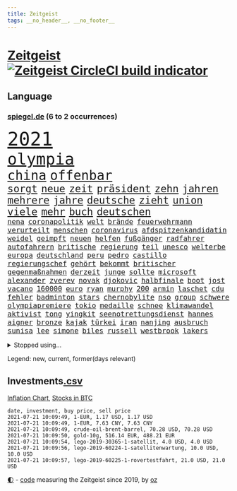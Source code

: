 ```yaml
---
title: Zeitgeist
tags: __no_header__, __no_footer__
---
```


# [Zeitgeist](https://oliz.io/zeitgeist/) [![Zeitgeist CircleCI build indicator](https://circleci.com/gh/ooz/zeitgeist.svg?style=shield)](https://circleci.com/gh/ooz/zeitgeist)

## Language

<h3><a href="https://www.spiegel.de" target="_blank">spiegel.de</a> (6 to 2 occurrences)</h3>
<p style="font-family:monospace">
<span style="font-size:32pt"><a href="news_links.html#2021" class="current">2021</a></span>
<br>
<span style="font-size:27pt"><a href="news_links.html#olympia" class="current">olympia</a></span>
<br>
<span style="font-size:22pt"><a href="news_links.html#china" class="current">china</a></span>
<span style="font-size:22pt"><a href="news_links.html#offenbar" class="current">offenbar</a></span>
<br>
<span style="font-size:17pt"><a href="news_links.html#sorgt" class="current">sorgt</a></span>
<span style="font-size:17pt"><a href="news_links.html#neue" class="current">neue</a></span>
<span style="font-size:17pt"><a href="news_links.html#zeit" class="current">zeit</a></span>
<span style="font-size:17pt"><a href="news_links.html#präsident" class="current">präsident</a></span>
<span style="font-size:17pt"><a href="news_links.html#zehn" class="current">zehn</a></span>
<span style="font-size:17pt"><a href="news_links.html#jahren" class="current">jahren</a></span>
<span style="font-size:17pt"><a href="news_links.html#mehrere" class="current">mehrere</a></span>
<span style="font-size:17pt"><a href="news_links.html#jahre" class="current">jahre</a></span>
<span style="font-size:17pt"><a href="news_links.html#deutsche" class="current">deutsche</a></span>
<span style="font-size:17pt"><a href="news_links.html#zieht" class="current">zieht</a></span>
<span style="font-size:17pt"><a href="news_links.html#union" class="current">union</a></span>
<span style="font-size:17pt"><a href="news_links.html#viele" class="current">viele</a></span>
<span style="font-size:17pt"><a href="news_links.html#mehr" class="current">mehr</a></span>
<span style="font-size:17pt"><a href="news_links.html#buch" class="current">buch</a></span>
<span style="font-size:17pt"><a href="news_links.html#deutschen" class="current">deutschen</a></span>
<br>
<span style="font-size:12pt"><a href="news_links.html#nena" class="new">nena</a></span>
<span style="font-size:12pt"><a href="news_links.html#coronapolitik" class="current">coronapolitik</a></span>
<span style="font-size:12pt"><a href="news_links.html#welt" class="current">welt</a></span>
<span style="font-size:12pt"><a href="news_links.html#brände" class="current">brände</a></span>
<span style="font-size:12pt"><a href="news_links.html#feuerwehrmann" class="current">feuerwehrmann</a></span>
<span style="font-size:12pt"><a href="news_links.html#verurteilt" class="current">verurteilt</a></span>
<span style="font-size:12pt"><a href="news_links.html#menschen" class="current">menschen</a></span>
<span style="font-size:12pt"><a href="news_links.html#coronavirus" class="current">coronavirus</a></span>
<span style="font-size:12pt"><a href="news_links.html#afdspitzenkandidatin" class="new">afdspitzenkandidatin</a></span>
<span style="font-size:12pt"><a href="news_links.html#weidel" class="current">weidel</a></span>
<span style="font-size:12pt"><a href="news_links.html#geimpft" class="current">geimpft</a></span>
<span style="font-size:12pt"><a href="news_links.html#neuen" class="current">neuen</a></span>
<span style="font-size:12pt"><a href="news_links.html#helfen" class="current">helfen</a></span>
<span style="font-size:12pt"><a href="news_links.html#fußgänger" class="new">fußgänger</a></span>
<span style="font-size:12pt"><a href="news_links.html#radfahrer" class="current">radfahrer</a></span>
<span style="font-size:12pt"><a href="news_links.html#autofahrern" class="current">autofahrern</a></span>
<span style="font-size:12pt"><a href="news_links.html#britische" class="current">britische</a></span>
<span style="font-size:12pt"><a href="news_links.html#regierung" class="current">regierung</a></span>
<span style="font-size:12pt"><a href="news_links.html#teil" class="current">teil</a></span>
<span style="font-size:12pt"><a href="news_links.html#unesco" class="current">unesco</a></span>
<span style="font-size:12pt"><a href="news_links.html#welterbe" class="current">welterbe</a></span>
<span style="font-size:12pt"><a href="news_links.html#europa" class="current">europa</a></span>
<span style="font-size:12pt"><a href="news_links.html#deutschland" class="current">deutschland</a></span>
<span style="font-size:12pt"><a href="news_links.html#peru" class="current">peru</a></span>
<span style="font-size:12pt"><a href="news_links.html#pedro" class="current">pedro</a></span>
<span style="font-size:12pt"><a href="news_links.html#castillo" class="current">castillo</a></span>
<span style="font-size:12pt"><a href="news_links.html#regierungschef" class="current">regierungschef</a></span>
<span style="font-size:12pt"><a href="news_links.html#gehört" class="current">gehört</a></span>
<span style="font-size:12pt"><a href="news_links.html#bekommt" class="current">bekommt</a></span>
<span style="font-size:12pt"><a href="news_links.html#britischer" class="current">britischer</a></span>
<span style="font-size:12pt"><a href="news_links.html#gegenmaßnahmen" class="current">gegenmaßnahmen</a></span>
<span style="font-size:12pt"><a href="news_links.html#derzeit" class="current">derzeit</a></span>
<span style="font-size:12pt"><a href="news_links.html#junge" class="current">junge</a></span>
<span style="font-size:12pt"><a href="news_links.html#sollte" class="current">sollte</a></span>
<span style="font-size:12pt"><a href="news_links.html#microsoft" class="current">microsoft</a></span>
<span style="font-size:12pt"><a href="news_links.html#alexander" class="current">alexander</a></span>
<span style="font-size:12pt"><a href="news_links.html#zverev" class="current">zverev</a></span>
<span style="font-size:12pt"><a href="news_links.html#novak" class="current">novak</a></span>
<span style="font-size:12pt"><a href="news_links.html#djokovic" class="current">djokovic</a></span>
<span style="font-size:12pt"><a href="news_links.html#halbfinale" class="current">halbfinale</a></span>
<span style="font-size:12pt"><a href="news_links.html#boot" class="current">boot</a></span>
<span style="font-size:12pt"><a href="news_links.html#jost" class="new">jost</a></span>
<span style="font-size:12pt"><a href="news_links.html#vacano" class="new">vacano</a></span>
<span style="font-size:12pt"><a href="news_links.html#160000" class="current">160000</a></span>
<span style="font-size:12pt"><a href="news_links.html#euro" class="current">euro</a></span>
<span style="font-size:12pt"><a href="news_links.html#ryan" class="current">ryan</a></span>
<span style="font-size:12pt"><a href="news_links.html#murphy" class="new">murphy</a></span>
<span style="font-size:12pt"><a href="news_links.html#200" class="current">200</a></span>
<span style="font-size:12pt"><a href="news_links.html#armin" class="current">armin</a></span>
<span style="font-size:12pt"><a href="news_links.html#laschet" class="current">laschet</a></span>
<span style="font-size:12pt"><a href="news_links.html#cdu" class="current">cdu</a></span>
<span style="font-size:12pt"><a href="news_links.html#fehler" class="current">fehler</a></span>
<span style="font-size:12pt"><a href="news_links.html#badminton" class="new">badminton</a></span>
<span style="font-size:12pt"><a href="news_links.html#stars" class="current">stars</a></span>
<span style="font-size:12pt"><a href="news_links.html#chernobylite" class="new">chernobylite</a></span>
<span style="font-size:12pt"><a href="news_links.html#nso" class="current">nso</a></span>
<span style="font-size:12pt"><a href="news_links.html#group" class="new">group</a></span>
<span style="font-size:12pt"><a href="news_links.html#schwere" class="current">schwere</a></span>
<span style="font-size:12pt"><a href="news_links.html#olympiapremiere" class="current">olympiapremiere</a></span>
<span style="font-size:12pt"><a href="news_links.html#tokio" class="current">tokio</a></span>
<span style="font-size:12pt"><a href="news_links.html#medaille" class="current">medaille</a></span>
<span style="font-size:12pt"><a href="news_links.html#schnee" class="current">schnee</a></span>
<span style="font-size:12pt"><a href="news_links.html#klimawandel" class="current">klimawandel</a></span>
<span style="font-size:12pt"><a href="news_links.html#aktivist" class="current">aktivist</a></span>
<span style="font-size:12pt"><a href="news_links.html#tong" class="new">tong</a></span>
<span style="font-size:12pt"><a href="news_links.html#yingkit" class="new">yingkit</a></span>
<span style="font-size:12pt"><a href="news_links.html#seenotrettungsdienst" class="new">seenotrettungsdienst</a></span>
<span style="font-size:12pt"><a href="news_links.html#hannes" class="new">hannes</a></span>
<span style="font-size:12pt"><a href="news_links.html#aigner" class="new">aigner</a></span>
<span style="font-size:12pt"><a href="news_links.html#bronze" class="current">bronze</a></span>
<span style="font-size:12pt"><a href="news_links.html#kajak" class="new">kajak</a></span>
<span style="font-size:12pt"><a href="news_links.html#türkei" class="current">türkei</a></span>
<span style="font-size:12pt"><a href="news_links.html#iran" class="current">iran</a></span>
<span style="font-size:12pt"><a href="news_links.html#nanjing" class="new">nanjing</a></span>
<span style="font-size:12pt"><a href="news_links.html#ausbruch" class="current">ausbruch</a></span>
<span style="font-size:12pt"><a href="news_links.html#sunisa" class="new">sunisa</a></span>
<span style="font-size:12pt"><a href="news_links.html#lee" class="current">lee</a></span>
<span style="font-size:12pt"><a href="news_links.html#simone" class="current">simone</a></span>
<span style="font-size:12pt"><a href="news_links.html#biles" class="current">biles</a></span>
<span style="font-size:12pt"><a href="news_links.html#russell" class="current">russell</a></span>
<span style="font-size:12pt"><a href="news_links.html#westbrook" class="current">westbrook</a></span>
<span style="font-size:12pt"><a href="news_links.html#lakers" class="current">lakers</a></span>
</p>
<details>
<summary>Stopped using...</summary>
<p class="former" style="font-size:12pt">
bereich(281) cristiano(281) flugzeuge(281) gelungen(281) getan(281) luis(281) missachtet(281) supermarkt(281) begeistern(280) dfbteam(280) dinge(280) strafmaßnahmen(280) unentschieden(280) angriffen(279) einstieg(279) fallzahlen(279) feierte(279) flaschen(279) leon(279) niveau(279) profi(279) rechnungshof(279) russisches(279) strand(279) wechseln(279) wirklichkeit(279) wünschen(279) coronalage(278) entwarnung(278) herkunft(278) irgendwann(278) joachim(278) material(278) räumen(278) schutzmasken(278) st(278) tourismus(278) traurigen(278) versteht(278) zahlreichen(278) diskutieren(277) erholt(277) hubschrauber(277) jemand(277) komplizen(277) löst(277) qualität(277) saß(277) versuch(277) weise(277) weisen(277) breit(276) bremen(276) carl(276) durchaus(276) euphorie(276) kompromiss(276) meldete(276) modernen(276) oppositionellen(276) problematisch(276) sinken(276) stockholm(276) usaußenminister(276) verklagt(276) verkündet(276) zuhause(276) 7(275) auskommen(275) bundesweit(275) erleben(275) erntet(275) eugipfel(275) flüchtlingscamp(275) geistliche(275) großeinsatz(275) haftstrafe(275) homosexualität(275) jagd(275) lobt(275) mangelt(275) manipuliert(275) menschheit(275) mittelfeldspieler(275) muslime(275) nutzung(275) osteuropa(275) otto(275) uswirtschaft(275) berichte(274) beweisen(274) extremismus(274) gefüllt(274) geschlagen(274) goretzka(274) institut(274) islamistischen(274) kollaps(274) mars(274) militärs(274) personal(274) schlag(274) solle(274) stuttgarter(274) thailand(274) verstöße(274) vorstand(274) 78(273) alternativen(273) andrea(273) anpfiff(273) aufgefordert(273) außenpolitik(273) beschuss(273) bildung(273) gelernt(273) geworben(273) ifoindex(273) kieler(273) korrigiert(273) leisten(273) lob(273) lockt(273) lübcke(273) menschenrechte(273) neunzigerjahren(273) rekordmeister(273) saskia(273) streng(273) tieren(273) verschieben(273) vorhaben(273) vorzeitige(273) walter(273) zivilisten(273) anlagen(272) antarktis(272) bezahlt(272) damaligen(272) dosen(272) dritter(272) entlastet(272) fridays(272) future(272) gestoßen(272) grundschüler(272) höheren(272) katze(272) kämpfer(272) mediziner(272) mitgliedstaaten(272) rechtsextremismus(272) shutdown(272) siemens(272) spott(272) stefanie(272) trennt(272) unternehmens(272) verbreitet(272) ökonom(272) abwehr(271) australischer(271) fuß(271) fußballprofi(271) gedenken(271) gehe(271) griffen(271) halt(271) koch(271) lüge(271) manuel(271) militärischen(271) mitarbeitern(271) miteinander(271) nachfolgerin(271) party(271) planeten(271) regensburg(271) schwangere(271) spanier(271) vermögen(271) zucker(271) 2024(270) autohersteller(270) babys(270) berufen(270) blockieren(270) brown(270) desaster(270) fleisch(270) ließen(270) lügen(270) mannschaften(270) polizeieinsatz(270) rechtsextremisten(270) schwanger(270) trieb(270) zuversicht(270) auseinandersetzungen(269) gewässern(269) höchst(269) interesse(269) investitionen(269) klären(269) krank(269) kurve(269) medikament(269) senkt(269) souverän(269) spanischen(269) stoppt(269) ausgeliefert(268) ausstattung(268) clinton(268) dokumente(268) elke(268) finanziell(268) freunden(268) gesteht(268) gesunde(268) linken(268) richtet(268) spannenden(268) teilnehmer(268) wand(268) behandeln(267) bestraft(267) deal(267) dicht(267) drastischen(267) einrichtungen(267) nationale(267) schicken(267) sensation(267) stellten(267) studenten(267) trennung(267) warnten(267) zwillinge(267) abgeriegelt(266) ausweitung(266) bremst(266) geschlecht(266) grundlage(266) infektion(266) irans(266) kochen(266) meinungsfreiheit(266) treiber(266) update(266) verdächtigt(266) verfügung(266) 81(265) audi(265) freundschaft(265) jemen(265) razzien(265) stau(265) streamingdienst(265) weitergegeben(265) zielgeraden(265) absetzung(264) coronaerkrankung(264) eigener(264) fit(264) linkspartei(264) sprengsatz(264) wären(264) sportlich(263) verschleppt(263) wahlrechtsreform(263) zusammenhalt(263) 13jähriger(262) anzeichen(262) ecken(262) hielten(262) leiche(262) potsdam(262) zentralen(262) 11000(261) eukommissionschefin(261) funktionäre(261) jahrelangen(261) magnus(261) probe(261) separatisten(261) unerträglich(261) bat(260) berufungsgericht(260) fahndet(260) frische(260) robin(260) stiegen(260) unterschied(260) vergleiche(260) verstoßen(260) womit(260) wunder(260) beinahe(259) coronabedingt(259) hinweg(259) matthias(259) pflanzen(259) abgewiesen(258) aktivistin(258) bushido(258) loswerden(258) strenge(258) bewegte(257) entspannung(257) erfunden(257) gittern(257) schwerverletzte(257) christdemokraten(256) eilantrag(256) entbehrungen(256) erwachsenen(256) mancher(256) paschinjan(256) angelegt(255) engpässe(255) enttäuschung(255) fehlten(255) gedanken(255) general(255) mangel(255) abouchaker(254) arafat(254) coronazeit(254) frauenquote(254) mecklenburgvorpommern(254) norwegens(254) brutaler(253) spiegelumfrage(253) beziehen(252) falscher(252) giuliani(252) iss(252) lasst(252) möchten(252) mülheim(252) platzverweis(252) provokation(252) schonen(252) sozialdemokraten(252) taucht(252) verkehrschaos(252) analysiert(251) müsste(251) raab(251) spaltet(251) sperrte(251) zählte(251) katja(250) minus(250) männlichen(250) pkw(250) 46(249) meines(249) bürgerinnen(248) erschießt(248) hausarrest(248) joggen(248) kandidieren(248) kassel(248) philosoph(248) steigern(248) text(248) warfen(248) abu(247) dhabi(247) justin(247) konferenz(247) samt(247) singapur(247) mitarbeiterin(246) pest(246) pushbacks(246) regierungserklärung(246) würzburger(246) ausgeweitet(245) bewusst(245) bundeswehrsoldaten(245) favorit(245) schülerin(245) sprachen(245) verblüffend(245) vergangen(245) verkürzt(245) cover(244) fußballwm(244) öffnung(244) herausgefunden(243) kylian(243) ungeklärt(243) angezeigt(242) fortsetzung(242) schokolade(242) erwarteten(241) folter(241) kanaren(241) landeschef(241) minderjährigen(241) sobald(241) telegram(240) akten(239) schlimme(239) 2009(238) gutachter(238) beschaffung(237) doping(237) dringt(237) iranischen(237) sturms(237) georg(236) halbiert(236) unionspolitiker(236) freispruch(235) schade(235) schmerz(235) south(235) 40jährige(234) apples(234) gegentor(234) jill(234) slowakei(234) unterhaltung(234) schritten(233) vermeidet(233) 41jähriger(232) anfühlt(232) erforscht(232) königshaus(232) ladung(232) sogenannten(232) stürmte(232) georgia(231) totschlags(231) vorgenommen(231) erhöhung(230) flügel(230) impfstoffs(230) rassismusvorwürfe(230) weine(230) virusmutation(229) knacken(228) plattform(228) desto(227) farben(227) offenem(227) hongkongs(226) kameraden(226) zentimeter(226) divers(225) krefeld(225) vorletzten(225) wieso(225) christina(224) coronajahr(224) engen(224) erheblichen(223) gesellschaftlichen(223) unverzichtbar(223) grüße(222) normalerweise(222) rechtskräftig(221) atomabkommen(220) nationalsozialismus(220) lieferengpässe(219) as(218) muslimischen(218) gezwungen(216) herzinfarkt(216) vermisster(216) atomdeal(215) flog(215) bist(214) ertrank(214) antony(213) blinken(213) mietendeckel(213) mobilität(213) prüfer(213) coronafolgen(212) lärm(212) gabriele(211) härteren(211) 32jährigen(210) bertelsmann(210) bundesagentur(210) cdu/csu(210) tolle(210) fabian(209) norwegischer(209) boomt(208) regimes(208) uskongress(207) entzug(206) warme(206) bizarre(205) ärgern(204) mail(201) abgewickelt(200) beschafft(200) showdown(200) zweieinhalb(200) mahnte(199) kilo(198) monatelanger(197) stopp(197) everest(196) ruhrgebiet(196) londons(195) spannung(195) your(195) abhilfe(193) exuspräsident(193) überforderte(193) 150000(192) bewusstsein(192) priorisierung(192) ehrt(191) lissabon(191) quält(190) bundesgesundheitsministerium(188) marie(188) ffp2masken(187) grassiert(187) klimaklage(187) ereignet(186) großvater(186) spritze(186) ach(185) einreisebeschränkungen(185) harmlos(184) virtuelle(184) verhilft(183) impfstofflieferungen(182) urlaubsinsel(182) friends(181) polizeiruf(178) überrollt(178) impft(176) berüchtigte(175) außergewöhnlich(174) scheiden(173) 72jähriger(172) neunte(172) polizeibeamte(171) genehmigte(170) gäbe(170) schuf(168) strafgerichtshof(168) kriegsschiffe(167) computerchips(166) ingolstadt(166) geheimen(164) generalstaatsanwaltschaft(164) diagnose(163) klimaschädlich(162) singen(162) bestens(161) distanzunterricht(161) backup(160) langzeitherrscher(160) zulauf(160) nationalpark(156) impfreihenfolge(154) gelöschte(153) nüßlein(153) affront(152) breite(152) ehrgeizige(152) unterschriften(152) verringern(152) bekannter(151) total(151) einstufen(150) falschaussagen(150) härtesten(150) produzent(149) reparatur(149) student(149) passagier(148) belästigt(147) el(147) hilton(147) sympathien(147) archäologie(146) exfußballprofi(145) mist(145) entzogen(144) herstellers(144) filmemacherin(143) frühwarnsystem(142) capital(141) rückgang(141) einfamilienhäuser(140) ruhr(140) sicherheitskräften(140) sommerurlaub(138) 53jähriger(137) exportieren(137) streich(136) stärkste(136) grundsätzliche(135) neuss(135) plagen(135) stiefvater(135) unverletzt(135) wetters(135) turbulenzen(134) bahnverkehr(133) kaltfront(133) montagmorgen(133) staatsfernsehen(133) hancock(132) follower(131) gereicht(131) recherche(131) ungeahnte(131) worüber(130) argentiniens(129) stefanos(129) tsitsipas(129) westberlin(128) begleitete(126) beschwert(126) konfliktberaterin(126) marsmission(126) objekte(126) wawrzinek(126) zeichner(126) eiskalt(125) freigabe(125) gestörten(125) hochschule(125) knorrbremse(125) ministern(125) rohstoffen(125) hoffentlich(124) musikers(123) nachsehen(123) typ(123) bürgerrechtler(122) münchener(122) portugals(122) tagebuch(122) belohnung(121) gesteckt(121) grundstein(121) übung(121) nachrichtendienste(120) startelf(120) verantwortliche(120) bekräftigte(119) beeindruckt(118) feste(118) kinderbuch(118) 1100(117) igor(117) obhut(117) russe(117) südwesten(117) jude(116) nikol(116) drohschreiben(115) pandemiewelle(115) freizugeben(114) kopenhagen(114) michigan(114) angefahren(113) kürzeren(113) seinerseits(112) ausfuhr(111) interessante(111) kulturkampf(111) cdumann(110) erkenntnis(110) erklärungsnot(110) redaktion(110) stabilisiert(110) distanzierten(109) elbe(109) erledigt(109) press(109) gdl(108) homosexueller(108) lokführergewerkschaft(108) pekings(108) zelle(107) lanka(106) sri(106) eröffnete(105) teslawerk(105) untermauert(105) essener(104) starregisseur(104) unverantwortlich(104) landesarbeitsgericht(103) schafften(103) 59(102) impftempo(102) methan(102) topfavorit(102) krim(101) l(101) schenkt(101) erhob(100) aussprache(98) grundlegende(98) solidarisiert(98) wohnhauses(98) fortschritten(97) niedrige(97) rennstall(97) teilzeit(97) eigentore(96) malt(96) pdf(96) sophia(96) belegschaft(95) stadtrat(95) usamerikanische(95) kürzester(94) angeschlagen(93) anschließende(93) erspart(93) konsumiert(93) bemühen(91) bevorzugen(91) emspiel(91) geprallt(91) spürt(91) uskollegen(91) beleuchtung(90) gelitten(90) greenpeace(90) rekordtief(90) wunde(90) überdenken(90) bahnhöfe(89) eier(89) fonds(89) korunde(89) legehennen(89) nachkriegszeit(89) nachschub(89) schädel(89) selbstmordattentäter(89) suezkanal(89) tvexperten(89) beschweren(88) ergründen(88) genozid(88) vorrunde(88) ausbrüche(87) havertz(87) kai(87) neuerdings(87) wiesenmüller(87) tierpark(86) kugeln(85) signalisierte(85) sozialwohnungen(85) suezkanalbehörde(85) torschütze(85) nordafrika(84) pyrotechnik(84) tafel(84) verbringt(84) weltrangliste(84) campen(83) bosporus(82) durchführen(82) gesundheitsexperte(82) hauch(82) nett(82) spiegellesern(82) umweltkatastrophe(82) 250(81) klimaneutralität(81) kuriere(81) labourpartei(81) wimbledonsieg(81) aufmerksamen(80) feldpost(80) petry(80) unternehmenssteuern(80) verwirrt(80) zeitnahe(80) anzumerken(79) interessen(79) solide(79) zwischenfall(79) 45000(78) geldhahn(78) homophobie(77) mbappé(77) verteilen(77) weltgrößten(77) wähnte(77) außerirdische(76) besitzern(76) dörfern(76) fußballstar(76) zentralafrikanischen(76) aliens(75) benzema(74) dialog(74) hochschwangere(74) komme(74) bezweifeln(73) uneins(73) dieselmotor(72) mumie(72) ostdeutschland(72) eiltempo(71) gründerinnen(71) kompromittierende(71) spielern(71) vereine(71) übereilt(71) krisenland(70) run(70) üppige(70) dei(69) opus(69) ultrakonservativen(69) auflaufen(68) gesprächsbereitschaft(68) jugendämter(68) reederei(68) riechen(68) systematische(68) vergewaltiger(68) windsors(68) abgezogen(67) einfrieren(67) messerangriff(67) nabu(67) ohio(67) wedding(67) wissenschaftlerinnen(67) zerschlug(67) eingebracht(66) impfpriorisierung(66) klagte(66) lai(66) sanktionsliste(66) usforscher(66) bouffier(65) examen(65) lässig(65) netze(65) straftatbestand(65) unterhauses(65) zugänglich(65) abwarten(64) drohbriefe(64) jubel(64) muslim(64) petition(63) sozialisten(63) almuth(62) championsleaguesieger(62) erzürnt(62) konzentration(62) lizenzen(62) neubau(62) schult(62) stritten(62) betriebssystems(61) praktiken(61) square(61) teller(61) arenen(60) elton(60) hineingezogen(60) normales(60) prix(60) sarkastischen(60) vorbehalt(60) betritt(59) erstem(59) forschungsprojekt(59) heimkehr(59) inhaber(59) klimaschutzgesetz(59) konzernen(59) westdeutschen(59) ziert(59) 32jähriger(58) drosseln(58) entweder(58) rudy(58) wmdritte(58) bezahlte(57) hinzuweisen(57) rebellen(57) tiraden(57) bestritt(56) 28jährige(55) allgemeinmediziner(55) ferne(55) führungskräfte(55) giulianis(55) krebserkrankung(55) weltklimarat(55) bafög(54) benötigten(54) obersten(54) badeunfall(53) verfeindeten(53) elmar(52) hochhauses(52) impftermine(52) präsidentengattin(52) rekordzeit(52) umgekommen(52) zurückgerufen(52) chinese(51) europapolitiker(51) nähern(51) pipelines(51) 83(50) beispiellose(50) küstenstadt(50) propagiert(50) sorglosigkeit(50) unglücke(50) aogo(49) lehmann(49) linien(49) sensible(49) staatlicher(49) vogue(49) vorreiter(49) geknackt(48) romane(48) rückschläge(48) ausgezählt(47) ehrgeizigen(47) ertrag(47) klassement(47) nepal(47) gravierenden(46) kaufte(46) ransomware(46) vertrieben(46) einschnitte(45) europameisterschaft(45) luftangriff(45) nervig(45) ewan(44) hillary(44) klimaschutzbewegung(44) kostenexplosion(44) ortsbesuch(44) versperrt(44) amy(43) billy(43) blatts(43) historikerin(43) picassobild(43) überzahl(43) emteilnahme(42) flaggen(42) fünfstündigen(42) geraden(42) windeln(42) coaches(41) festnehmen(41) leichtsinn(41) namibia(41) tatverdächtiger(41) eigner(40) einsätze(40) hardliner(40) hygienekonzept(40) israelisches(40) jena(40) popikone(40) übergriffs(40) elektroschrott(39) herzog(39) lokführer(39) misstrauen(39) testzentren(39) unglaublich(39) biergarten(38) verursachen(38) fahne(37) parlamentswahlen(37) revolutionieren(37) suppe(37) verbrennerverbot(37) westjordanland(37) bezahlten(36) erreichten(36) karim(36) tornados(36) videoaufnahmen(36) zentralafrika(36) enrique(35) erzielen(35) genf(35) heimgrandprix(35) nachmelden(35) republik21podcast(35) massensturz(34) solar(34) tanken(34) atomprogramm(33) beschäftigung(33) dänischenhagen(33) geflüchteter(33) mangelhafter(33) naturschützer(33) schießereien(33) treffern(33) wiederbelebt(33) afdchefs(32) fußballgeschichte(32) hms(32) sapega(32) zeugnisse(32) zikaden(32) özdemir(32) betraf(31) dalian(31) flugzeugträger(31) geschichtsbüchern(31) hamasflagge(31) palästinensischen(31) tausender(31) bekämpften(30) nebenjobs(30) protassewitsch(30) supreme(30) ufos(30) verunreinigt(30) alaba(29) chelseaprofi(29) duque(29) iván(29) kolumbien(29) terrorverdächtiger(29) verwandeln(29) angler(28) entgangen(28) fangen(28) rufmord(28) tormaschine(28) viermal(28) weitergeleitet(28) überschallflieger(28) fehle(27) juraprüfung(27) marktposition(27) nordostseekanal(27) wettbewerbshüter(27) zusammenarbeiten(27) analysieren(26) bergsteigerin(26) oecd(26) pearl(26) rohstoffe(26) spürbarer(26) tsang(26) ureinwohner(26) wahlrechtsänderung(26) xpress(26) kvitová(25) streiken(25) trudeau(25) usserie(25) dauerhaften(24) geregelt(24) internetseite(24) populismus(24) realitätsverweigerung(24) seither(24) sofja(24) späteren(24) wurm(24) 215(23) annamaria(23) beziffern(23) felder(23) ferchichi(23) gosens(23) kultusminister(23) lebe(23) schusswaffe(23) schwäche(23) kriegsschiff(22) kurioses(22) remote(22) bauwirtschaft(21) buchhandels(21) einstiger(21) entschärfen(21) exgeneral(21) lokal(21) martina(21) schärfe(21) sinovac(21) soweit(21) vorprodukten(21) wetterte(21) wmführenden(21) asylanträge(20) leichtverletzte(20) linkenabgeordneten(20) motivierte(20) mühsam(20) rhein(20) ussanktionen(20) abflauen(19) abstände(19) aggressiver(19) altkunden(19) azubi(19) brent(19) ferngesteuert(19) gefangener(19) mach(19) maschinenpistole(19) nordseesorte(19) plagte(19) anhalter(18) britischem(18) bundespolitiker(18) familienplanung(18) gepflegt(18) hilfskräfte(18) höherer(18) lupe(18) alliierten(17) bauern(17) bewirkt(17) flugpassagiere(17) großstädter(17) hauptfigur(17) kleidung(17) sterbende(17) verdienten(17) flüchtet(16) katalanischen(16) lieb(16) publikumsliebling(16) anführer(15) badeunfälle(15) busquets(15) hessische(15) unmittelbare(15) ertrinkt(14) geschichtepodcast(14) jamaika(14) mary(14) miserables(14) salvadors(14) sek(14) ahnden(13) beuth(13) chatgruppen(13) leopoldina(13) rechtsstaatlichkeit(13) reiseverbot(13) untätigkeitsverfahren(13) atalay(12) bolt(12) börsenwert(12) emstimmung(12) halbfinals(12) optionen(12) pinar(12) pogba(12) rechtlichen(12) ressentiments(12) sergej(12) schublade(11)
</p>
</details>
<p>Legend: <span class="new">new</span>, <span class="current">current</span>, <span class="former">former(days relevant)</span></p>

## Investments[.csv](investments.csv)

[Inflation Chart](https://inflationchart.com),
[Stocks in BTC](https://stonksinbtc.xyz/)

```
date, investment, buy price, sell price
2021-07-21 10:09:49, 1-EUR, 1.17 USD, 1.17 USD
2021-07-21 10:09:49, 1-EUR, 7.63 CNY, 7.63 CNY
2021-07-21 10:09:49, crude-oil-brent-barrel, 70.28 USD, 70.28 USD
2021-07-21 10:09:50, gold-10g, 516.14 EUR, 488.21 EUR
2021-07-21 10:09:54, lego-2019-30365-1-satellit, 4.0 USD, 4.0 USD
2021-07-21 10:09:56, lego-2019-60224-1-satellitenwartung, 10.0 USD, 10.0 USD
2021-07-21 10:09:57, lego-2019-60225-1-rovertestfahrt, 21.0 USD, 21.0 USD
```

<footer>
<a href="javascript:toggleTheme()" class="nav">🌓</a>
- <a href="https://github.com/ooz/zeitgeist">code</a> measuring the Zeitgeist since 2019, by <a href="https://oliz.io">oz</a>
</footer>

